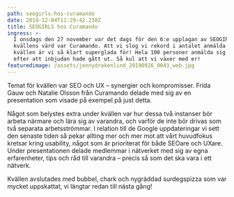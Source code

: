 ```yaml
---
path: seogirls-hos-curamando
date: 2019-12-04T11:29:42.230Z
title: SEOGIRLS hos Curamando
ingress: >-
  I onsdags den 27 november var det dags för den 6:e upplagan av SEOGIRLS och
  kvällens värd var Curamando. Att vi slog vi rekord i antalet anmälda för
  kvällen är vi så klart superglada för! Hela 100 personer anmälda sig strax
  efter att inbjudan hade gått ut. Så kul att vi växer med er!
featuredimage: /assets/jennydrakenlind_20190926_0043_web.jpg
---
```

Temat för kvällen var SEO och UX – synergier och kompromisser. Frida Gauw och Natalie Olsson från Curamando delade med sig av en presentation som visade på exempel på just detta. 

Något som belystes extra under kvällen var hur dessa två instanser bör arbeta närmare och lära sig av varandra, och varför de inte bör drivas som två separata arbetsströmmar. I relation till de Google uppdateringar vi sett den senaste tiden så pekar allting mer och mer mot att vårt huvudfokus kretsar kring usability, något som är prioriterat för både SEOare och UXare. Under presentationen delade medlemmar i nätverket med sig av egna erfarenheter, tips och råd till varandra – precis så som det ska vara i ett nätverk.

Kvällen avslutades med bubbel, chark och nygräddad surdegspizza som var mycket uppskattat, vi längtar redan till nästa gång!

